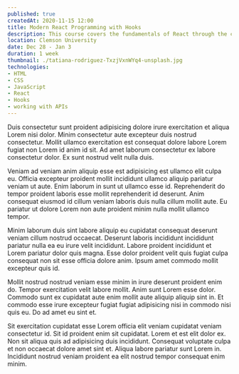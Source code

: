 ```yaml
---
published: true
createdAt: 2020-11-15 12:00
title: Modern React Programming with Hooks
description: This course covers the fundamentals of React through the creation of daily assignments and a final project, all while using React Hooks.
location: Clemson University
date: Dec 28 - Jan 3
duration: 1 week
thumbnail: ./tatiana-rodriguez-TxzjVxnWYq4-unsplash.jpg
technologies:
- HTML
- CSS
- JavaScript
- React
- Hooks
- working with APIs
---
```


Duis consectetur sunt proident adipisicing dolore irure exercitation et aliqua Lorem nisi dolor. Minim consectetur aute excepteur duis nostrud consectetur. Mollit ullamco exercitation est consequat dolore labore Lorem fugiat non Lorem id anim id sit. Ad amet laborum consectetur ex labore consectetur dolor. Ex sunt nostrud velit nulla duis.

Veniam ad veniam anim aliquip esse est adipisicing est ullamco elit culpa eu. Officia excepteur proident mollit incididunt ullamco aliquip pariatur veniam ut aute. Enim laborum in sunt ut ullamco esse id. Reprehenderit do tempor proident laboris esse mollit reprehenderit id deserunt. Anim consequat eiusmod id cillum veniam laboris duis nulla cillum mollit aute. Eu pariatur ut dolore Lorem non aute proident minim nulla mollit ullamco tempor.

Minim laborum duis sint labore aliquip eu cupidatat consequat deserunt veniam cillum nostrud occaecat. Deserunt laboris incididunt incididunt pariatur nulla ea eu irure velit incididunt. Labore proident incididunt et Lorem pariatur dolor quis magna. Esse dolor proident velit quis fugiat culpa consequat non sit esse officia dolore anim. Ipsum amet commodo mollit excepteur quis id.

Mollit nostrud nostrud veniam esse minim in irure deserunt proident enim do. Tempor exercitation velit labore mollit. Anim sunt Lorem esse dolor. Commodo sunt ex cupidatat aute enim mollit aute aliquip aliquip sint in. Et commodo esse irure excepteur fugiat fugiat adipisicing nisi in commodo nisi quis eu. Do ad amet eu sint et.

Sit exercitation cupidatat esse Lorem officia elit veniam cupidatat veniam consectetur id. Sit id proident enim sit cupidatat. Lorem et est elit dolor ex. Non sit aliqua quis ad adipisicing duis incididunt. Consequat voluptate culpa et non occaecat dolore amet sint et. Aliqua labore pariatur sunt Lorem in. Incididunt nostrud veniam proident ea elit nostrud tempor consequat enim minim.